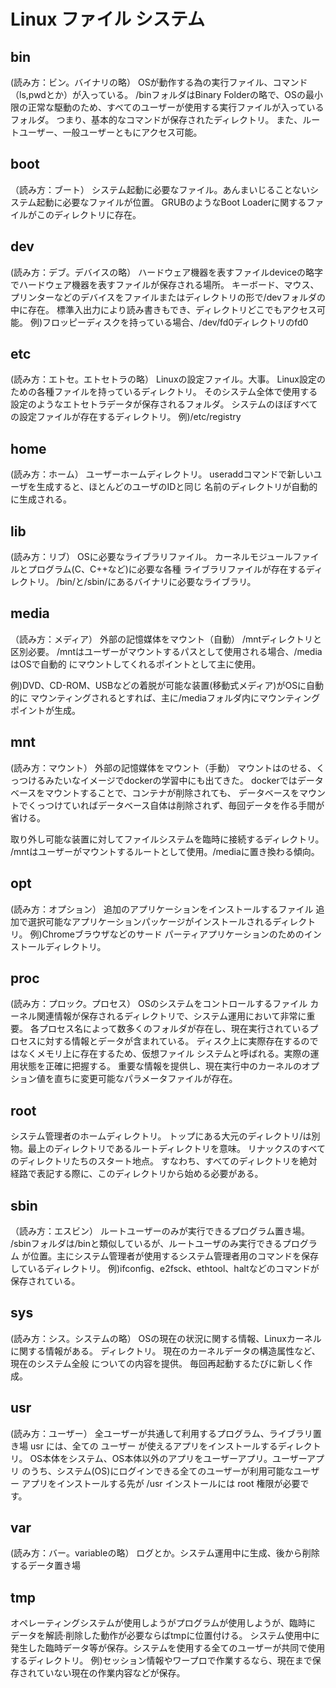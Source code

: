 # Linux ファイル システム

## bin
(読み方：ビン。バイナリの略）
OSが動作する為の実行ファイル、コマンド（ls,pwdとか）が入っている。 /binフォルダはBinary Folderの略で、OSの最小限の正常な駆動のため、すべてのユーザーが使用する実行ファイルが入っているフォルダ。 つまり、基本的なコマンドが保存されたディレクトリ。 また、ルートユーザー、一般ユーザーともにアクセス可能。

## boot
（読み方：ブート）
システム起動に必要なファイル。あんまいじることないシステム起動に必要なファイルが位置。 GRUBのようなBoot Loaderに関するファイルがこのディレクトリに存在。

## dev
(読み方：デブ。デバイスの略）
ハードウェア機器を表すファイルdeviceの略字でハードウェア機器を表すファイルが保存される場所。
キーボード、マウス、プリンターなどのデバイスをファイルまたはディレクトリの形で/devフォルダの中に存在。
標準入出力により読み書きもでき、ディレクトリどこでもアクセス可能。
例)フロッピーディスクを持っている場合、/dev/fd0ディレクトリのfd0

## etc
(読み方：エトセ。エトセトラの略）
Linuxの設定ファイル。大事。
Linux設定のための各種ファイルを持っているディレクトリ。
そのシステム全体で使用する設定のようなエトセトラデータが保存されるフォルダ。
システムのほぼすべての設定ファイルが存在するディレクトリ。
例)/etc/registry

## home
(読み方：ホーム） ユーザーホームディレクトリ。
useraddコマンドで新しいユーザを生成すると、ほとんどのユーザのIDと同じ 名前のディレクトリが自動的に生成される。

## lib
(読み方：リブ）
OSに必要なライブラリファイル。
カーネルモジュールファイルとプログラム(C、C++など)に必要な各種
ライブラリファイルが存在するディレクトリ。
/bin/と/sbin/にあるバイナリに必要なライブラリ。

## media
（読み方：メディア）
外部の記憶媒体をマウント（自動）
/mntディレクトリと区別必要。
/mntはユーザーがマウントするパスとして使用される場合、/mediaはOSで自動的 にマウントしてくれるポイントとして主に使用。

例)DVD、CD-ROM、USBなどの着脱が可能な装置(移動式メディア)がOSに自動的に マウンティングされるとすれば、主に/mediaフォルダ内にマウンティングポイントが生成。

## mnt
(読み方：マウント）
外部の記憶媒体をマウント（手動）
マウントはのせる、くっつけるみたいなイメージでdockerの学習中にも出てきた。 dockerではデータベースをマウントすることで、コンテナが削除されても、 データベースをマウントでくっつけていればデータベース自体は削除されず、毎回データを作る手間が省ける。

取り外し可能な装置に対してファイルシステムを臨時に接続するディレクトリ。 /mntはユーザーがマウントするルートとして使用。/mediaに置き換わる傾向。

## opt
(読み方：オプション）
追加のアプリケーションをインストールするファイル
追加で選択可能なアプリケーションパッケージがインストールされるディレクトリ。
例)Chromeブラウザなどのサード
パーティアプリケーションのためのインストールディレクトリ。

## proc
(読み方：プロック。プロセス）
OSのシステムをコントロールするファイル
カーネル関連情報が保存されるディレクトリで、システム運用において非常に重要。
各プロセス名によって数多くのフォルダが存在し、現在実行されているプロセスに対する情報とデータが含まれている。
ディスク上に実際存在するのではなくメモリ上に存在するため、仮想ファイル システムと呼ばれる。実際の運用状態を正確に把握する。
重要な情報を提供し、現在実行中のカーネルのオプション値を直ちに変更可能なパラメータファイルが存在。

## root
システム管理者のホームディレクトリ。
トップにある大元のディレクトリ/は別物。最上のディレクトリであるルートディレクトリを意味。
リナックスのすべてのディレクトリたちのスタート地点。
すなわち、すべてのディレクトリを絶対経路で表記する際に、このディレクトリから始める必要がある。

## sbin
（読み方：エスビン）
ルートユーザーのみが実行できるプログラム置き場。
/sbinフォルダは/binと類似しているが、ルートユーザのみ実行できるプログラム が位置。主にシステム管理者が使用するシステム管理者用のコマンドを保存しているディレクトリ。
例)ifconfig、e2fsck、ethtool、haltなどのコマンドが保存されている。

## sys
(読み方：シス。システムの略）
OSの現在の状況に関する情報、Linuxカーネルに関する情報がある。
ディレクトリ。 現在のカーネルデータの構造属性など、現在のシステム全般
についての内容を提供。 毎回再起動するたびに新しく作成。

## usr
(読み方：ユーザー）
全ユーザーが共通して利用するプログラム、ライブラリ置き場
usr には、全ての ユーザー が使えるアプリをインストールするディレクトリ。
OS本体をシステム、OS本体以外のアプリをユーザーアプリ。ユーザーアプリ のうち、システム(OS)にログインできる全てのユーザーが利用可能なユーザー アプリをインストールする先が /usr
インストールには root 権限が必要です。

## var
(読み方：バー。variableの略）
ログとか。システム運用中に生成、後から削除するデータ置き場

## tmp
オペレーティングシステムが使用しようがプログラムが使用しようが、臨時に データを解読·削除した動作が必要ならばtmpに位置付ける。 システム使用中に 発生した臨時データ等が保存。システムを使用する全てのユーザーが共同で使用するディレクトリ。
例)セッション情報やワープロで作業するなら、現在まで保存されていない現在の作業内容などが保存。


